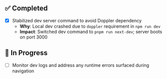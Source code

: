 ## ✅ Completed
- [x] Stabilized dev server command to avoid Doppler dependency
  - **Why**: Local dev crashed due to `doppler` requirement in `npm run dev`
  - **Impact**: Switched dev command to `pnpm run next-dev`; server boots on port 3000

## 🚧 In Progress
- [ ] Monitor dev logs and address any runtime errors surfaced during navigation
